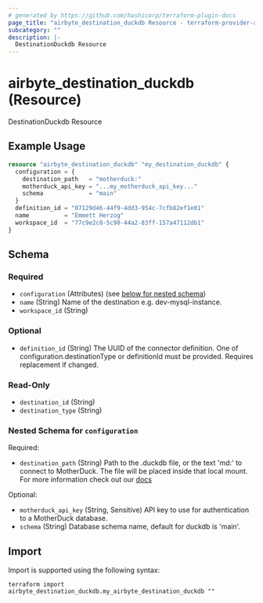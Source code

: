 ```yaml
---
# generated by https://github.com/hashicorp/terraform-plugin-docs
page_title: "airbyte_destination_duckdb Resource - terraform-provider-airbyte"
subcategory: ""
description: |-
  DestinationDuckdb Resource
---
```


# airbyte_destination_duckdb (Resource)

DestinationDuckdb Resource

## Example Usage

```terraform
resource "airbyte_destination_duckdb" "my_destination_duckdb" {
  configuration = {
    destination_path   = "motherduck:"
    motherduck_api_key = "...my_motherduck_api_key..."
    schema             = "main"
  }
  definition_id = "07129d46-44f9-4dd3-954c-7cfb82ef1e01"
  name          = "Emmett Herzog"
  workspace_id  = "77c9e2c8-5c90-44a2-83ff-157a47112db1"
}
```

<!-- schema generated by tfplugindocs -->
## Schema

### Required

- `configuration` (Attributes) (see [below for nested schema](#nestedatt--configuration))
- `name` (String) Name of the destination e.g. dev-mysql-instance.
- `workspace_id` (String)

### Optional

- `definition_id` (String) The UUID of the connector definition. One of configuration.destinationType or definitionId must be provided. Requires replacement if changed.

### Read-Only

- `destination_id` (String)
- `destination_type` (String)

<a id="nestedatt--configuration"></a>
### Nested Schema for `configuration`

Required:

- `destination_path` (String) Path to the .duckdb file, or the text 'md:' to connect to MotherDuck. The file will be placed inside that local mount. For more information check out our <a href="https://docs.airbyte.io/integrations/destinations/duckdb">docs</a>

Optional:

- `motherduck_api_key` (String, Sensitive) API key to use for authentication to a MotherDuck database.
- `schema` (String) Database schema name, default for duckdb is 'main'.

## Import

Import is supported using the following syntax:

```shell
terraform import airbyte_destination_duckdb.my_airbyte_destination_duckdb ""
```
